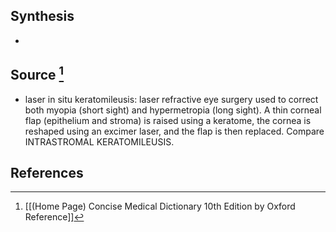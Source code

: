 ## Synthesis
- 
## Source [^1]
- laser in situ keratomileusis: laser refractive eye surgery used to correct both myopia (short sight) and hypermetropia (long sight). A thin corneal flap (epithelium and stroma) is raised using a keratome, the cornea is reshaped using an excimer laser, and the flap is then replaced. Compare INTRASTROMAL KERATOMILEUSIS.
## References

[^1]: [[(Home Page) Concise Medical Dictionary 10th Edition by Oxford Reference]]